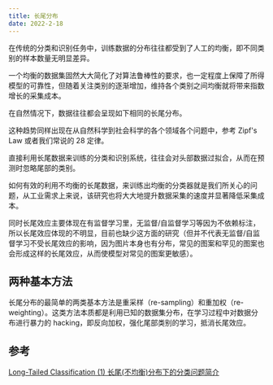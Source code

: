 ```yaml
---
title: 长尾分布
date: 2022-2-18
---
```


在传统的分类和识别任务中，训练数据的分布往往都受到了人工的均衡，即不同类别的样本数量无明显差异。

一个均衡的数据集固然大大简化了对算法鲁棒性的要求，也一定程度上保障了所得模型的可靠性，但随着关注类别的逐渐增加，维持各个类别之间均衡就将带来指数增长的采集成本。

在自然情况下，数据往往都会呈现如下相同的长尾分布。

这种趋势同样出现在从自然科学到社会科学的各个领域各个问题中，参考 Zipf's Law 或者我们常说的 28 定律。

直接利用长尾数据来训练的分类和识别系统，往往会对头部数据过拟合，从而在预测时忽略尾部的类别。

如何有效的利用不均衡的长尾数据，来训练出均衡的分类器就是我们所关心的问题，从工业需求上来说，该研究也将大大地提升数据采集的速度并显著降低采集成本。

同时长尾效应主要体现在有监督学习里，无监督/自监督学习等因为不依赖标注，所以长尾效应体现的不明显，目前也缺少这方面的研究（但并不代表无监督/自监督学习不受长尾效应的影响，因为图片本身也有分布，常见的图案和罕见的图案也会形成这样的长尾效应，从而使模型对常见的图案更敏感）。

## 两种基本方法

长尾分布的最简单的两类基本方法是重采样（re-sampling）和重加权（re-weighting）。这类方法本质都是利用已知的数据集分布，在学习过程中对数据分布进行暴力的 hacking，即反向加权，强化尾部类别的学习，抵消长尾效应。

## 参考

[Long-Tailed Classification (1) 长尾(不均衡)分布下的分类问题简介](https://zhuanlan.zhihu.com/p/153483585)
